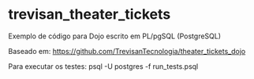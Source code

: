 trevisan_theater_tickets
========================

Exemplo de código para Dojo escrito em PL/pgSQL (PostgreSQL)

Baseado em:
    https://github.com/TrevisanTecnologia/theater_tickets_dojo

Para executar os testes:
    psql -U postgres -f run_tests.psql
